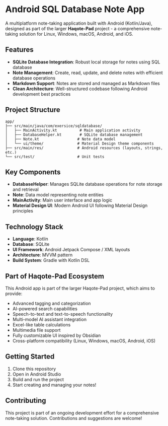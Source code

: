 # Android SQL Database Note App

A multiplatform note-taking application built with Android (Kotlin/Java), designed as part of the larger **Haqote-Pad** project - a comprehensive note-taking solution for Linux, Windows, macOS, Android, and iOS.

## Features

- **SQLite Database Integration**: Robust local storage for notes using SQL database
- **Note Management**: Create, read, update, and delete notes with efficient database operations
- **Markdown Support**: Notes are stored and managed as Markdown files
- **Clean Architecture**: Well-structured codebase following Android development best practices

## Project Structure

```
app/
├── src/main/java/com/exersice/sqldatabase/
│   ├── MainActivity.kt          # Main application activity
│   ├── DatabaseHelper.kt        # SQLite database management
│   ├── Note.kt                 # Note data model
│   └── ui/theme/               # Material Design theme components
├── src/main/res/               # Android resources (layouts, strings, etc.)
└── src/test/                   # Unit tests
```

## Key Components

- **DatabaseHelper**: Manages SQLite database operations for note storage and retrieval
- **Note**: Data model representing note entities
- **MainActivity**: Main user interface and app logic
- **Material Design UI**: Modern Android UI following Material Design principles

## Technology Stack

- **Language**: Kotlin
- **Database**: SQLite
- **UI Framework**: Android Jetpack Compose / XML layouts
- **Architecture**: MVVM pattern
- **Build System**: Gradle with Kotlin DSL

## Part of Haqote-Pad Ecosystem

This Android app is part of the larger Haqote-Pad project, which aims to provide:

- Advanced tagging and categorization
- AI-powered search capabilities
- Speech-to-text and text-to-speech functionality
- Multi-model AI assistant integration
- Excel-like table calculations
- Multimedia file support
- Fully customizable UI inspired by Obsidian
- Cross-platform compatibility (Linux, Windows, macOS, Android, iOS)

## Getting Started

1. Clone this repository
2. Open in Android Studio
3. Build and run the project
4. Start creating and managing your notes!

## Contributing

This project is part of an ongoing development effort for a comprehensive note-taking solution. Contributions and suggestions are welcome!

